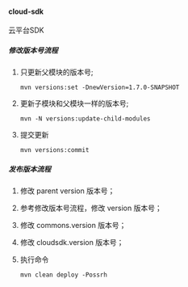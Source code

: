 #### cloud-sdk
云平台SDK

#####  修改版本号流程

1.  只更新父模块的版本号;
	```shell
	mvn versions:set -DnewVersion=1.7.0-SNAPSHOT
	```
2.  更新子模块和父模块一样的版本号;
	```shell
	mvn -N versions:update-child-modules
	```
3.  提交更新
	```shell
	mvn versions:commit
	```

#####  发布版本流程

1. 修改 parent version 版本号；

2. 参考修改版本号流程，修改 version 版本号；

3. 修改 commons.version 版本号； 

4. 修改 cloudsdk.version 版本号； 

5. 执行命令
	```shell
	mvn clean deploy -Possrh
	```
